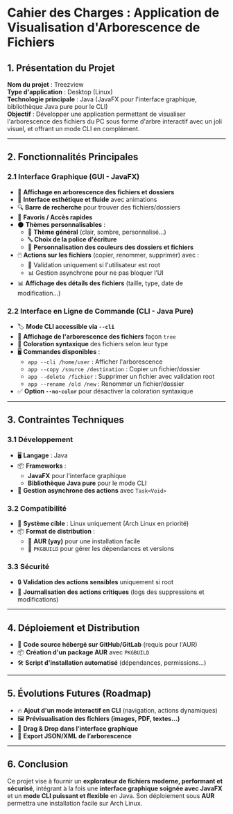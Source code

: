 # Cahier des Charges : Application de Visualisation d'Arborescence de Fichiers

## 1. Présentation du Projet

**Nom du projet** : Treezview  
**Type d'application** : Desktop (Linux)  
**Technologie principale** : Java (JavaFX pour l'interface graphique, bibliothèque Java pure pour le CLI)  
**Objectif** : Développer une application permettant de visualiser l'arborescence des fichiers du PC sous forme d'arbre interactif avec un joli visuel, et offrant un mode CLI en complément.

---

## 2. Fonctionnalités Principales

### 2.1 Interface Graphique (GUI - JavaFX)
- 📂 **Affichage en arborescence des fichiers et dossiers**
- 🎨 **Interface esthétique et fluide** avec animations
- 🔍 **Barre de recherche** pour trouver des fichiers/dossiers
- 📌 **Favoris / Accès rapides**
- 🌑 **Thèmes personnalisables** :
  - 📜 **Thème général** (clair, sombre, personnalisé…)
  - 🔤 **Choix de la police d'écriture**
  - 🎨 **Personnalisation des couleurs des dossiers et fichiers**
- 🖱️ **Actions sur les fichiers** (copier, renommer, supprimer) avec :
  - 🔐 Validation uniquement si l'utilisateur est root
  - 📊 Gestion asynchrone pour ne pas bloquer l’UI
- 📊 **Affichage des détails des fichiers** (taille, type, date de modification…)

### 2.2 Interface en Ligne de Commande (CLI - Java Pure)
- 🏷️ **Mode CLI accessible via `--cli`**
- 🌲 **Affichage de l'arborescence des fichiers** façon `tree`
- 🎨 **Coloration syntaxique** des fichiers selon leur type
- 🖥️ **Commandes disponibles** :
  - `app --cli /home/user` : Afficher l'arborescence
  - `app --copy /source /destination` : Copier un fichier/dossier
  - `app --delete /fichier` : Supprimer un fichier avec validation root
  - `app --rename /old /new` : Renommer un fichier/dossier
- ✅ **Option `--no-color`** pour désactiver la coloration syntaxique

---

## 3. Contraintes Techniques

### 3.1 Développement
- 🖥️ **Langage** : Java  
- 📦 **Frameworks** :
  - **JavaFX** pour l'interface graphique
  - **Bibliothèque Java pure** pour le mode CLI
- 🔄 **Gestion asynchrone des actions** avec `Task<Void>`

### 3.2 Compatibilité
- 🐧 **Système cible** : Linux uniquement (Arch Linux en priorité)
- 📦 **Format de distribution** :
  - 🎯 **AUR (yay)** pour une installation facile
  - 📂 `PKGBUILD` pour gérer les dépendances et versions

### 3.3 Sécurité
- 🔒 **Validation des actions sensibles** uniquement si root
- 📝 **Journalisation des actions critiques** (logs des suppressions et modifications)

---

## 4. Déploiement et Distribution

- 📌 **Code source hébergé sur GitHub/GitLab** (requis pour l'AUR)
- 📦 **Création d'un package AUR** avec `PKGBUILD`
- 🛠️ **Script d'installation automatisé** (dépendances, permissions…)

---

## 5. Évolutions Futures (Roadmap)
- 🔥 **Ajout d'un mode interactif en CLI** (navigation, actions dynamiques)
- 🖼️ **Prévisualisation des fichiers (images, PDF, textes…)**
- 🔄 **Drag & Drop dans l’interface graphique**
- 📜 **Export JSON/XML de l’arborescence**

---

## 6. Conclusion
Ce projet vise à fournir un **explorateur de fichiers moderne, performant et sécurisé**, intégrant à la fois une **interface graphique soignée avec JavaFX** et un **mode CLI puissant et flexible** en Java. Son déploiement sous **AUR** permettra une installation facile sur Arch Linux.

